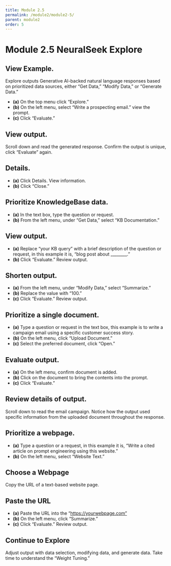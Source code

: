 ```yaml
---
title: Module 2.5
permalink: /module2/module2-5/
parent: module2
order: 5
---
```


# Module 2.5 NeuralSeek Explore

## View Example. 
Explore outputs Generative AI-backed natural language responses based on prioritized data sources, either “Get Data,” “Modify Data,” or “Generate Data.” 
- **(a)** On the top menu click “Explore.” 
- **(b)** On the left menu, select “Write a prospecting email.” view the prompt. 
- **(c)** Click “Evaluate.” 

## View output. 
Scroll down and read the generated response. Confirm the output is unique, click “Evaluate” again.

## Details. 
- **(a)** Click Details. View information. 
- **(b)** Click “Close.”

## Prioritize KnowledgeBase data. 
- **(a)** In the text box, type the question or request. 
- **(b)** From the left menu, under “Get Data,” select “KB Documentation.”

## View output. 
- **(a)** Replace “your KB query” with a brief description of the question or request, in this example it is, “blog post about ________.” 
- **(b)** Click “Evaluate.” Review output.

## Shorten output. 
- **(a)** From the left menu, under “Modify Data,” select “Summarize.” 
- **(b)** Replace the value with “100.” 
- **(c)** Click “Evaluate.” Review output.

## Prioritize a single document. 
- **(a)** Type a question or request in the text box, this example is to write a campaign email using a specific customer success story. 
- **(b)** On the left menu, click “Upload Document.” 
- **(c)** Select the preferred document, click “Open.”

## Evaluate output. 
- **(a)** On the left menu, confirm document is added. 
- **(b)** Click on the document to bring the contents into the prompt. 
- **(c)** Click “Evaluate.”

## Review details of output. 
Scroll down to read the email campaign. Notice how the output used specific information from the uploaded document throughout the response.

## Prioritize a webpage. 
- **(a)** Type a question or a request, in this example it is, “Write a cited article on prompt engineering using this website.” 
- **(b)** On the left menu, select “Website Text.”

## Choose a Webpage 
Copy the URL of a text-based website page.

## Paste the URL
- **(a)** Paste the URL into the “https://yourwebpage.com” 
- **(b)** On the left menu, click “Summarize.” 
- **(c)** Click “Evaluate.” Review output.

## Continue to Explore 
Adjust output with data selection, modifying data, and generate data. Take time to understand the “Weight Tuning.”